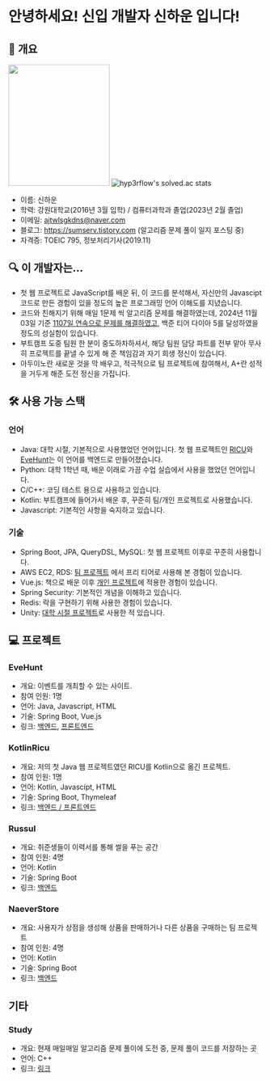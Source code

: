 # 안녕하세요! 신입 개발자 신하운 입니다!

## 📰 개요
<img src="https://github.com/tlsgkdns/tlsgkdns/assets/24753709/502f6bd9-6437-4688-836b-e3c695eb9bdd" width=200 height=240 /> ![hyp3rflow's solved.ac stats](https://github-readme-solvedac.hyp3rflow.vercel.app/api/?handle=tlsgkdns)
- 이름: 신하운
- 학력: 강원대학교(2016년 3월 입학) / 컴퓨터과학과 졸업(2023년 2월 졸업)
- 이메일: ajtwlsgkdns@naver.com <br>
- 블로그: https://sumserv.tistory.com (알고리즘 문제 풀이 일지 포스팅 중)
- 자격증: TOEIC 795, 정보처리기사(2019.11)

## 🔍 이 개발자는...
- 첫 웹 프로젝트로 JavaScript를 배운 뒤, 이 코드를 분석해서, 자신만의 Javascipt 코드로 만든 경험이 있을 정도의 높은 프로그래밍 언어 이해도를 지녔습니다.
- 코드와 친해지기 위해 매일 1문제 씩 알고리즘 문제를 해결하였는데, 2024년 11월 03일 기준 [1107일 연속으로 문제를 해결하였고](https://solved.ac/profile/tlsgkdns), 백준 티어 다이아 5를 달성하였을 정도의 성실함이 있습니다.
- 부트캠프 도중 팀원 한 분이 중도하차하셔서, 해당 팀원 담당 파트를 전부 맡아 무사히 프로젝트를 끝낼 수 있게 해 준 책임감과 자기 희생 정신이 있습니다.
- 아두이노란 새로운 것을 막 배우고, 적극적으로 팀 프로젝트에 참여해서, A+란 성적을 거두게 해준 도전 정신을 가집니다.
## 🛠️ 사용 가능 스택
### 언어
- Java: 대학 시절, 기본적으로 사용했었던 언어입니다. 첫 웹 프로젝트인 [RICU](https://github.com/tlsgkdns/ricu)와 [EveHunt](https://github.com/tlsgkdns/EveHuntJava)는 이 언어를 백엔드로 만들어졌습니다.
- Python: 대학 1학년 때, 배운 이래로 가끔 수업 실습에서 사용을 했었던 언어입니다.
- C/C++: 코딩 테스트 용으로 사용하고 있습니다.
- Kotlin: 부트캠프에 들어가서 배운 후, 꾸준히 팀/개인 프로젝트로 사용했습니다.
- Javascript: 기본적인 사항을 숙지하고 있습니다.
### 기술
 - Spring Boot, JPA, QueryDSL, MySQL: 첫 웹 프로젝트 이후로 꾸준히 사용합니다.
 - AWS EC2, RDS: [팀 프로젝트](https://github.com/tlsgkdns/NaeverStore) 에서 프리 티어로 사용해 본 경험이 있습니다.
 - Vue.js: 책으로 배운 이후 [개인 프로젝트](https://github.com/tlsgkdns/EveHuntVue)에 적용한 경험이 있습니다.
 - Spring Security: 기본적인 개념을 이해하고 있습니다.
 - Redis: 락을 구현하기 위해 사용한 경험이 있습니다.
 - Unity: [대학 시절 프로젝트](https://github.com/tlsgkdns/exerHero)로 사용한 적 있습니다.
## 💻 프로젝트
### EveHunt 
- 개요: 이벤트를 개최할 수 있는 사이트.
- 참여 인원: 1명
- 언어: Java, Javascript, HTML
- 기술: Spring Boot, Vue.js
- 링크: [백엔드](https://github.com/tlsgkdns/EveHuntJava), [프론트엔드](https://github.com/tlsgkdns/EveHuntVue)
### KotlinRicu
 - 개요: 저의 첫 Java 웹 프로젝트였던 RICU를 Kotlin으로 옮긴 프로젝트.
 - 참여 인원: 1명
 - 언어: Kotlin, Javascipt, HTML
 - 기술: Spring Boot, Thymeleaf
 - 링크: [백엔드 / 프론트엔드](https://github.com/tlsgkdns/RicuKotlin)
### Russul
 - 개요: 취준생들이 이력서를 통해 썰을 푸는 공간
 - 참여 인원: 4명
 - 언어: Kotlin
 - 기술: Spring Boot
 - 링크: [백엔드](https://github.com/tlsgkdns/Ressul)
### NaeverStore
 - 개요: 사용자가 상점을 생성해 상품을 판매하거나 다른 상품을 구매하는 팀 프로젝트
 - 참여 인원: 4명
 - 언어: Kotlin
 - 기술: Spring Boot
 - 링크: [백엔드](https://github.com/tlsgkdns/NaeverStore)
## 기타
### Study
 - 개요: 현재 매일매일 알고리즘 문제 풀이에 도전 중, 문제 풀이 코드를 저장하는 곳
 - 언어: C++
 - 링크: [링크](https://github.com/tlsgkdns/study)

